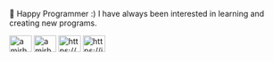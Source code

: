 🔭 Happy Programmer :) 
I have always been interested in learning and creating new programs.

<p align="left">
<a href="https://twitter.com/amirhosein96" target="blank"><img align="center" src="https://raw.githubusercontent.com/rahuldkjain/github-profile-readme-generator/master/src/images/icons/Social/twitter.svg" alt="amirhosein96" height="30" width="40" /></a>
<a href="https://linkedin.com/in/https://www.linkedin.com/in/amirhosein-zare-30923b273/" target="blank"><img align="center" src="https://raw.githubusercontent.com/rahuldkjain/github-profile-readme-generator/master/src/images/icons/Social/linked-in-alt.svg" alt="amirhosein-zare-30923b273/" height="30" width="40" /></a>
<a href="https://stackoverflow.com/users/https://stackoverflow.com/users/21176666" target="blank"><img align="center" src="https://raw.githubusercontent.com/rahuldkjain/github-profile-readme-generator/master/src/images/icons/Social/stack-overflow.svg" alt="https://stackoverflow.com/users/21176666" height="30" width="40" /></a>
<a href="https://instagram.com/https://instagram.com/awiir2" target="blank"><img align="center" src="https://raw.githubusercontent.com/rahuldkjain/github-profile-readme-generator/master/src/images/icons/Social/instagram.svg" alt="https://instagram.com/awiir2" height="30" width="40" /></a>
</p>
